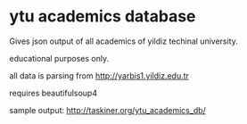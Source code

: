 ytu academics database
=========================

Gives json output of all academics of yildiz techinal university.

educational purposes only.

all data is parsing from http://yarbis1.yildiz.edu.tr

requires beautifulsoup4

sample output: http://taskiner.org/ytu_academics_db/